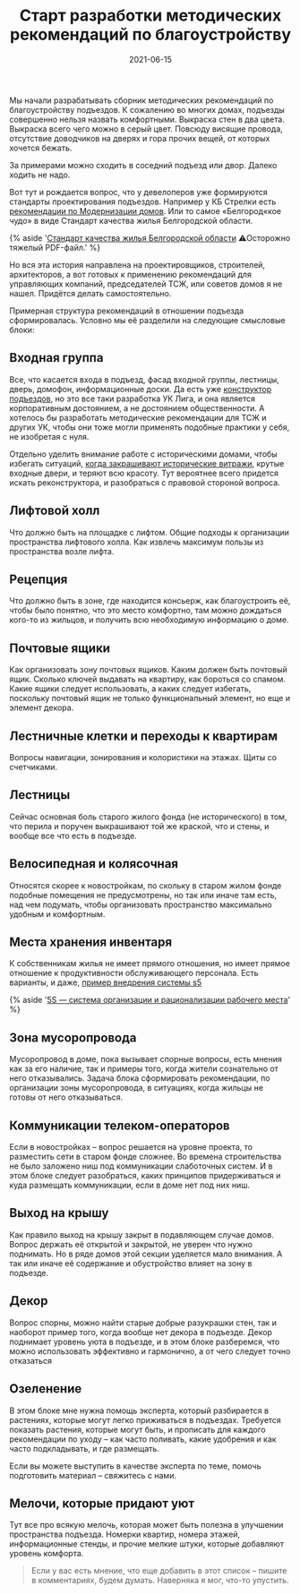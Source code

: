﻿---
layout: post
title: Старт разработки методических рекомендаций по благоустройству
desc: Example file in md extention with shortcuts
date: 2021-06-15
url: start-razrabotki-metodicheskih-rekomendaciy-po-blagoustroystvu
cover: "horizontal-mgmt-OG.png"
permalink: "/posts/{{ url | slug }}/"
tags:
  - Коммуникации
  - Инструменты
---
Мы начали разрабатывать сборник методических рекомендаций по благоустройству подъездов. К сожалению во многих домах, подъезды совершенно нельзя назвать комфортными. Выкраска стен в два цвета. Выкраска всего чего можно в серый цвет. Повсюду висящие провода, отсутствие доводчиков на дверях и гора прочих вещей, от которых хочется бежать.

За примерами можно сходить в соседний подъезд или двор. Далеко ходить не надо.

Вот тут и рождается вопрос, что у девелоперов уже формируются стандарты проектирования подъездов. Например у КБ Стрелки есть [рекомендации по Модернизации домов](https://masshousing.strelka-kb.com/solutions). Или то самое «Белгород«кое чудо» в виде Стандарт качества жилья Белгородской области.

{% aside '<a href="https://github.com/neighborliness/Archive/blob/main/belgorod-arch-standart-book-e2.pdf">Стандарт качества жилья Белгородской области</a> ⚠️Осторожно тяжелый PDF-файл.' %}


Но вся эта история направлена на проектировщиков, строителей, архитекторов, а вот готовых к применению рекомендаций для управляющих компаний, председателей ТСЖ, или советов домов я не нашел. Придётся делать самостоятельно.

Примерная структура рекомендаций в отношении подъезда сформировалась. Условно мы её разделили на следующие смысловые блоки:

## Входная группа
Все, что касается входа в подъезд, фасад входной группы, лестницы, дверь, домофон, информационные доски.
Да есть уже [конструктор подъездов](https://youtu.be/yZEtf9gjPWM), но это все таки разработка УК Лига, и она является корпоративным достоянием, а не достоянием общественности. А хотелось бы разработать методические рекомендации для ТСЖ и других УК, чтобы они тоже могли применять подобные практики у себя, не изобретая с нуля.

Отдельно уделить внимание работе с историческими домами, чтобы избегать ситуаций, [когда закрашивают исторические витражи](https://www.instagram.com/p/CK8ro4VL9RB/), крутые входные двери, и теряют всю красоту. Тут вероятнее всего придется искать реконструктора, и разобраться с правовой стороной вопроса.

## Лифтовой холл
Что должно быть на площадке с лифтом. Общие подходы к организации пространства лифтового холла. Как извлечь максимум пользы из пространства возле лифта.

## Рецепция
Что должно быть в зоне, где находится консьерж, как благоустроить её, чтобы было понятно, что это место комфортно, там можно дождаться кого-то из жильцов, и получить всю необходимую информацию о доме.

## Почтовые ящики
Как организовать зону почтовых ящиков. Каким должен быть почтовый ящик. Сколько ключей выдавать на квартиру, как бороться со спамом. Какие ящики следует использовать, а каких следует избегать, поскольку почтовый ящик не только функциональный элемент, но еще и элемент декора.

## Лестничные клетки и переходы к квартирам
Вопросы навигации, зонирования и колористики на этажах. Щиты со счетчиками.

## Лестницы
Сейчас основная боль старого жилого фонда (не исторического) в том, что перила и поручен выкрашивают той же краской, что и стены, и вообще все что есть в подъезде.

## Велосипедная и колясочная
Относятся скорее к новостройкам, по скольку в старом жилом фонде подобные помещения не предусмотрены, но так или иначе там есть, над чем подумать, чтобы организовать пространство максимально удобным и комфортным.

## Места хранения инвентаря
К собственникам жилья не имеет прямого отношения, но имеет прямое отношение к продуктивности обслуживающего персонала. Есть варианты, и даже, [пример внедрения системы s5](https://vk.com/ukliga?w=wall-42155271_1610)

{% aside '<a href="https://ru.wikipedia.org/wiki/5S">5S — система организации и рационализации рабочего места</a>' %}

## Зона мусоропровода
Мусоропровод в доме, пока вызывает спорные вопросы, есть мнения как за его наличие, так и примеры того, когда жители сознательно от него отказывались. Задача блока сформировать рекомендации, по организации зоны мусоропровода, в ситуациях, когда жильцы не готовы от него отказываться.

## Коммуникации телеком-операторов
Если в новостройках – вопрос решается на уровне проекта, то разместить сети в старом фонде сложнее. Во времена строительства не было заложено ниш под коммуникации слаботочных систем. И в этом блоке следует разобраться, каких принципов придерживаться и куда размещать коммуникации, если в доме нет под них ниш.

## Выход на крышу
Как правило выход на крышу закрыт в подавляющем случае домов. Вопрос держать её открытой и закрытой, не уверен что нужно поднимать. Но в ряде домов этой секции уделяется мало внимания. А так или иначе её содержание и обустройство влияет на зону в подъезде.

## Декор
Вопрос спорны, можно найти старые добрые разукрашки стен, так и наоборот пример того, когда вообще нет декора в подъезде.
Декор поднимает уровень уюта в подъезде, и в этом блоке разберемся, что можно использовать эффективно и гармонично, а от чего следует точно отказаться

## Озеленение
В этом блоке мне нужна помощь эксперта, который разбирается в растениях, которые могут легко приживаться в подъездах. Требуется показать растения, которые могут быть, и прописать для каждого рекомендации по уходу – как часто поливать, какие удобрения и как часто подкладывать, и где размещать.

Если вы можете выступить в качестве эксперта по теме, помочь подготовить материал – свяжитесь с нами.

## Мелочи, которые придают уют
Тут все про всякую мелочь, которая может быть полезна в улучшении пространства подъезда. Номерки квартир, номера этажей, информационные стенды, и прочие мелкие штуки, которые добавляют уровень комфорта.

>Если у вас есть мнение, что еще добавить в этот список – пишите в комментариях, будем думать. Наверняка я мог, что-то упустить.